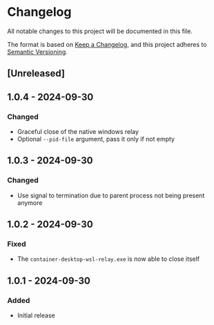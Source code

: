 # Changelog

All notable changes to this project will be documented in this file.

The format is based on [Keep a Changelog](https://keepachangelog.com/en/1.0.0/),
and this project adheres to [Semantic Versioning](https://semver.org/spec/v2.0.0.html).

## [Unreleased]

## 1.0.4 - 2024-09-30

### Changed

- Graceful close of the native windows relay
- Optional `--pid-file` argument, pass it only if not empty

## 1.0.3 - 2024-09-30

### Changed

- Use signal to termination due to parent process not being present anymore

## 1.0.2 - 2024-09-30

### Fixed

- The `container-desktop-wsl-relay.exe` is now able to close itself

## 1.0.1 - 2024-09-30

### Added

- Initial release
